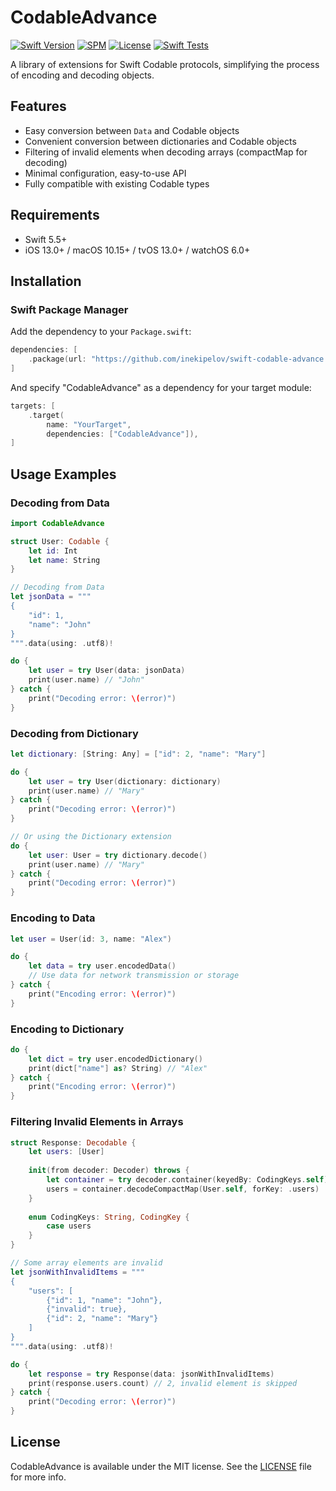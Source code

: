 # CodableAdvance

[![Swift Version](https://img.shields.io/badge/Swift-5.5+-orange.svg)](https://swift.org/)
[![SPM](https://img.shields.io/badge/SPM-compatible-brightgreen.svg)](https://swift.org/package-manager/)
[![License](https://img.shields.io/badge/license-MIT-blue.svg)](LICENSE)
[![Swift Tests](https://github.com/inekipelov/swift-codable-advance/actions/workflows/swift.yml/badge.svg)](https://github.com/inekipelov/swift-codable-advance/actions/workflows/swift.yml)

A library of extensions for Swift Codable protocols, simplifying the process of encoding and decoding objects.

## Features

- Easy conversion between `Data` and Codable objects
- Convenient conversion between dictionaries and Codable objects
- Filtering of invalid elements when decoding arrays (compactMap for decoding)
- Minimal configuration, easy-to-use API
- Fully compatible with existing Codable types

## Requirements

- Swift 5.5+
- iOS 13.0+ / macOS 10.15+ / tvOS 13.0+ / watchOS 6.0+

## Installation

### Swift Package Manager

Add the dependency to your `Package.swift`:

```swift
dependencies: [
    .package(url: "https://github.com/inekipelov/swift-codable-advance.git", from: "0.1.0")
]
```

And specify "CodableAdvance" as a dependency for your target module:

```swift
targets: [
    .target(
        name: "YourTarget",
        dependencies: ["CodableAdvance"]),
]
```

## Usage Examples

### Decoding from Data

```swift
import CodableAdvance

struct User: Codable {
    let id: Int
    let name: String
}

// Decoding from Data
let jsonData = """
{
    "id": 1,
    "name": "John"
}
""".data(using: .utf8)!

do {
    let user = try User(data: jsonData)
    print(user.name) // "John"
} catch {
    print("Decoding error: \(error)")
}
```

### Decoding from Dictionary

```swift
let dictionary: [String: Any] = ["id": 2, "name": "Mary"]

do {
    let user = try User(dictionary: dictionary)
    print(user.name) // "Mary"
} catch {
    print("Decoding error: \(error)")
}

// Or using the Dictionary extension
do {
    let user: User = try dictionary.decode()
    print(user.name) // "Mary"
} catch {
    print("Decoding error: \(error)")
}
```

### Encoding to Data

```swift
let user = User(id: 3, name: "Alex")

do {
    let data = try user.encodedData()
    // Use data for network transmission or storage
} catch {
    print("Encoding error: \(error)")
}
```

### Encoding to Dictionary

```swift
do {
    let dict = try user.encodedDictionary()
    print(dict["name"] as? String) // "Alex"
} catch {
    print("Encoding error: \(error)")
}
```

### Filtering Invalid Elements in Arrays

```swift
struct Response: Decodable {
    let users: [User]
    
    init(from decoder: Decoder) throws {
        let container = try decoder.container(keyedBy: CodingKeys.self)
        users = container.decodeCompactMap(User.self, forKey: .users)
    }
    
    enum CodingKeys: String, CodingKey {
        case users
    }
}

// Some array elements are invalid
let jsonWithInvalidItems = """
{
    "users": [
        {"id": 1, "name": "John"},
        {"invalid": true},
        {"id": 2, "name": "Mary"}
    ]
}
""".data(using: .utf8)!

do {
    let response = try Response(data: jsonWithInvalidItems)
    print(response.users.count) // 2, invalid element is skipped
} catch {
    print("Decoding error: \(error)")
}
```

## License

CodableAdvance is available under the MIT license. See the [LICENSE](LICENSE) file for more info.
